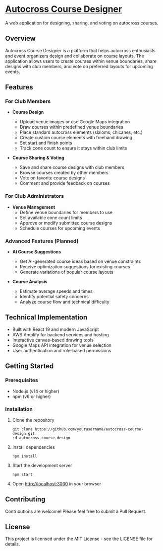 # [Autocross Course Designer](https://www.autocrosscoursedesign.com/)

A web application for designing, sharing, and voting on autocross courses.

## Overview

Autocross Course Designer is a platform that helps autocross enthusiasts and event organizers design and collaborate on course layouts. The application allows users to create courses within venue boundaries, share designs with club members, and vote on preferred layouts for upcoming events.

## Features

### For Club Members

- **Course Design**
  - Upload venue images or use Google Maps integration
  - Draw courses within predefined venue boundaries
  - Place standard autocross elements (slaloms, chicanes, etc.)
  - Create custom course elements with freehand drawing
  - Set start and finish points
  - Track cone count to ensure it stays within club limits

- **Course Sharing & Voting**
  - Save and share course designs with club members
  - Browse courses created by other members
  - Vote on favorite course designs
  - Comment and provide feedback on courses

### For Club Administrators

- **Venue Management**
  - Define venue boundaries for members to use
  - Set available cone count limits
  - Approve or modify submitted course designs
  - Schedule courses for upcoming events

### Advanced Features (Planned)

- **AI Course Suggestions**
  - Get AI-generated course ideas based on venue constraints
  - Receive optimization suggestions for existing courses
  - Generate variations of popular course layouts

- **Course Analysis**
  - Estimate average speeds and times
  - Identify potential safety concerns
  - Analyze course flow and technical difficulty

## Technical Implementation

- Built with React 19 and modern JavaScript
- AWS Amplify for backend services and hosting
- Interactive canvas-based drawing tools
- Google Maps API integration for venue selection
- User authentication and role-based permissions

## Getting Started

### Prerequisites

- Node.js (v14 or higher)
- npm (v6 or higher)

### Installation

1. Clone the repository
   ```
   git clone https://github.com/yourusername/autocross-course-design.git
   cd autocross-course-design
   ```

2. Install dependencies
   ```
   npm install
   ```

3. Start the development server
   ```
   npm start
   ```

4. Open [http://localhost:3000](http://localhost:3000) in your browser

## Contributing

Contributions are welcome! Please feel free to submit a Pull Request.

## License

This project is licensed under the MIT License - see the LICENSE file for details.

